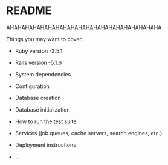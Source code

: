 # README

AHAHAHAHAHAHAHAHAHAHAHAHAHAHAHAHAHAHAHAHA

Things you may want to cover:

* Ruby version
 -2.5.1
* Rails version
 -5.1.6
* System dependencies

* Configuration

* Database creation

* Database initialization

* How to run the test suite

* Services (job queues, cache servers, search engines, etc.)

* Deployment instructions

* ...
